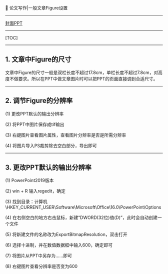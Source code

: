 👏 论文写作|一般文章Figure设置

---

[封面PPT](../PPT/论文写作一般文章Figure设置.pptx)

---

[TOC]

---

## 1. 文章中Figure的尺寸    

文章中Figure的尺寸一般是双栏长度不超过17.8cm，单栏长度不超过7.8cm，对高度不做要求。所以在PPT中做文章图片时可以把PPT的页面直接调到合适尺寸。     

---

## 2. 调节Figure的分辨率    

(1) 更改PPT默认的输出分辨率 

(2) 将PPT中图片保存成tif输出 

(3) 右键图片查看图片属性，查看图片分辨率是否是所需分辨率 

(4) 将图片导入PS裁剪除去空白部分，导出即可    

---

## 3. 更改PPT默认的输出分辨率    

(1) PowerPoint2019版本   

(2) win + R 输入regedit，确定    

(3) 找到目录：计算机\HKEY_CURRENT_USER\Software\Microsoft\Office\16.0\PowerPoint\Options    

(4) 在右侧空白的地方右击鼠标，新建“DWORD(32位)值(D)”，此时会自动创建一个文件    

(5) 将新建文件的名称改为ExportBitmapResolution，双击打开    

(6) 选择十进制，并在数值数据框中输入600，确定即可    

(7) 将图片从PPT中另存为……即可    

(8) 右键图片查看分辨率是否变为600    